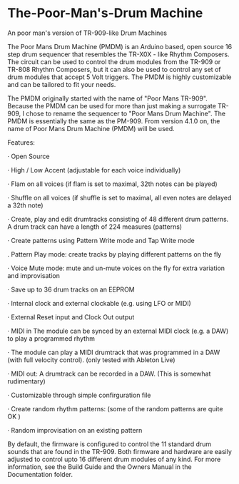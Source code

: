 # The-Poor-Man's-Drum Machine
An poor man's version of TR-909-like Drum Machines

The Poor Mans Drum Machine (PMDM) is an Arduino based, open source 16 step drum sequencer that resembles the TR-X0X - like Rhythm Composers. The circuit can be used to control the drum modules from the TR-909 or TR-808 Rhythm Composers, but it can also be used to control any set of drum modules that accept 5 Volt triggers. The PMDM is highly customizable and can be tailored to fit your needs. 

The PMDM originally started with the name of "Poor Mans TR-909". Because the PMDM can be used for more than just making a surrogate TR-909, I chose to rename the sequencer to "Poor Mans Drum Machine". The PMDM is essentially the same as the PM-909. From version 4.1.0 on, the name of Poor Mans Drum Machine (PMDM) will be used.  


Features:

· Open Source

· High / Low Accent (adjustable for each voice individually)

· Flam on all voices (if flam is set to maximal, 32th notes can be played)

· Shuffle on all voices (if shuffle is set to maximal, all even notes are delayed a 32th note)

· Create, play and edit drumtracks consisting of 48 different drum patterns. A drum track can have a length of 224 measures (patterns)

· Create patterns using Pattern Write mode and Tap Write mode

. Pattern Play mode: create tracks by playing different patterns on the fly

· Voice Mute mode: mute and un-mute voices on the fly for extra variation and improvisation

· Save up to 36 drum tracks on an EEPROM

· Internal clock and external clockable (e.g. using LFO or MIDI)

· External Reset input and Clock Out output

· MIDI in The module can be synced by an external MIDI clock (e.g. a DAW) to play a programmed rhythm

· The module can play a MIDI drumtrack that was programmed in a DAW (with full velocity control). (only tested with Ableton Live)

· MIDI out: A drumtrack can be recorded in a DAW. (This is somewhat rudimentary)

· Customizable through simple confirguration file

· Create random rhythm patterns: (some of the random patterns are quite OK )

· Random improvisation on an existing pattern



By default, the firmware is configured to control the 11 standard drum sounds that are found in the TR-909. Both firmware and hardware are easily adjusted to control upto 16 different drum modules of any kind. For more information, see the Build Guide and the Owners Manual in the Documentation folder.



